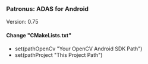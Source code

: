### Patronus: ADAS for Android

Version: 0.75


#### Change "CMakeLists.txt"
* set(pathOpenCv "Your OpenCV Android SDK Path")
* set(pathProject "This Project Path")